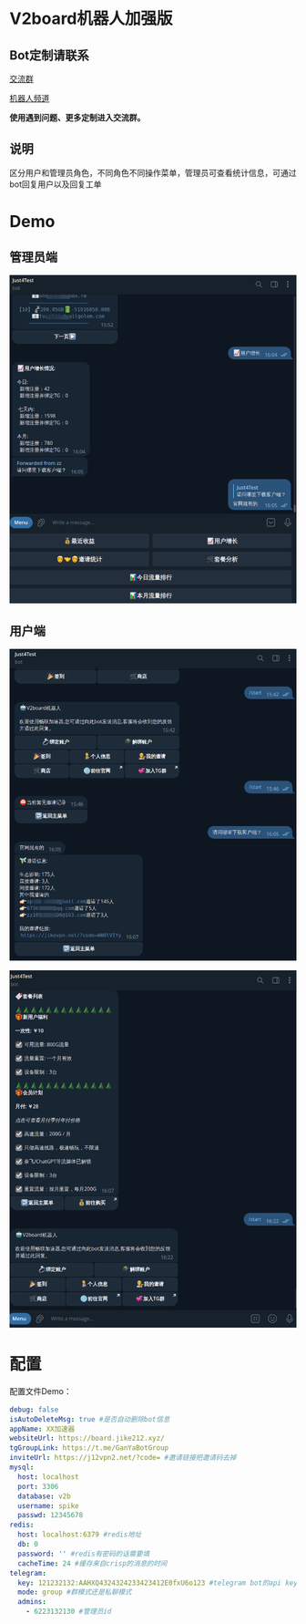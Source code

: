 # V2board机器人加强版

## Bot定制请联系

[交流群](https://t.me/GanYaBotGroup)

[机器人频道](https://t.me/winbeeShop)

**使用遇到问题、更多定制进入交流群。**

## 说明

区分用户和管理员角色，不同角色不同操作菜单，管理员可查看统计信息，可通过bot回复用户以及回复工单

# Demo

## 管理员端

![1](https://raw.githubusercontent.com/selfmakeit/resource/main/admin1.png)

## 用户端

![2](https://raw.githubusercontent.com/selfmakeit/resource/main/user1.png)

![3](https://raw.githubusercontent.com/selfmakeit/resource/main/user2.png)

# 配置

配置文件Demo：

```yaml
debug: false
isAutoDeleteMsg: true #是否自动删除bot信息
appName: XX加速器
websiteUrl: https://board.jike212.xyz/
tgGroupLink: https://t.me/GanYaBotGroup
inviteUrl: https://j12vpn2.net/?code= #邀请链接把邀请码去掉
mysql:
  host: localhost
  port: 3306
  database: v2b
  username: spike
  passwd: 12345678
redis:
  host: localhost:6379 #redis地址
  db: 0
  password: '' #redis有密码的话需要填
  cacheTime: 24 #缓存来自crisp的消息的时间
telegram:
  key: 121232132:AAHXQ4324324233423412E0fxU6o123 #telegram bot的api key
  mode: group #群模式还是私聊模式
  admins:
    - 6223132130 #管理员id
```
